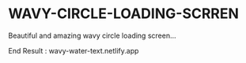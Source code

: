 # WAVY-CIRCLE-LOADING-SCRREN
Beautiful and amazing wavy circle loading screen...

End Result : wavy-water-text.netlify.app
